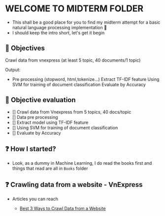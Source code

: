 # WELCOME TO MIDTERM FOLDER

- This shall be a good place for you to find my midterm attempt for a basic natural language processing implementation :tada:
- I should keep the intro short, let's get it begin 

## :bookmark: Objectives
Crawl data from vnexpress (at least 5 topic, 40 documents/1 topic)

Output:  
-  Pre processing (stopword, html,tokenize…)
Extract TF-IDF feature
Using SVM for training of document classification
Evaluate by Accuracy

## :bookmark: Objective evaluation 
- [] Crawl data from Vnexpress from 5 topics, 40 docs/topic
- [] Data pre processing
- [] Extract model using TF-IDF feature
- [] Using SVM for training of document classification
- [] Evaluate by Accuracy

## :question: How I started? 
- Look, as a dummy in Machine Learning, I do read the books first and things that read are all in `Books` folder

## :question: Crawling data from a website - VnExpress

- Articles you can reach
    
    * [Best 3 Ways to Crawl Data from a Website](https://www.octoparse.com/blog/how-to-crawl-data-from-a-website)